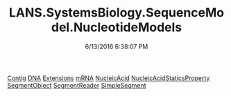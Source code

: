 ﻿---
title: LANS.SystemsBiology.SequenceModel.NucleotideModels
date: 6/13/2016 6:38:07 PM
---

[Contig](T-LANS.SystemsBiology.SequenceModel.NucleotideModels.Contig.html)
[DNA](T-LANS.SystemsBiology.SequenceModel.NucleotideModels.DNA.html)
[Extensions](T-LANS.SystemsBiology.SequenceModel.NucleotideModels.Extensions.html)
[mRNA](T-LANS.SystemsBiology.SequenceModel.NucleotideModels.mRNA.html)
[NucleicAcid](T-LANS.SystemsBiology.SequenceModel.NucleotideModels.NucleicAcid.html)
[NucleicAcidStaticsProperty](T-LANS.SystemsBiology.SequenceModel.NucleotideModels.NucleicAcidStaticsProperty.html)
[SegmentObject](T-LANS.SystemsBiology.SequenceModel.NucleotideModels.SegmentObject.html)
[SegmentReader](T-LANS.SystemsBiology.SequenceModel.NucleotideModels.SegmentReader.html)
[SimpleSegment](T-LANS.SystemsBiology.SequenceModel.NucleotideModels.SimpleSegment.html)
